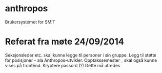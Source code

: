 anthropos
=========

Brukersystemet for SMiT

Referat fra møte 24/09/2014
=========

Seksjonsleder etc. skal kunne legge til personer i sin gruppe.
Legg til støtte for posisjoner - ala Anthropos-utvikler.
Opptakssemester _ skal også kunne vises på frontend.
Kryptere passord (?) Dette må utredes 


